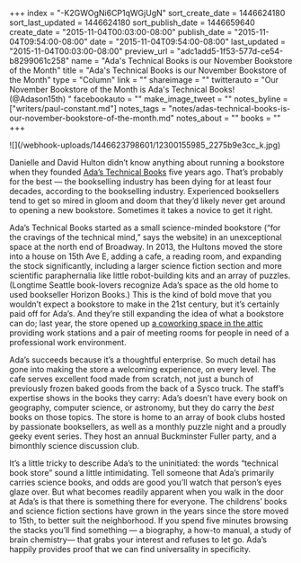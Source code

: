 +++
index = "-K2GWOgNi6CP1qWGjUgN"
sort_create_date = 1446624180
sort_last_updated = 1446624180
sort_publish_date = 1446659640
create_date = "2015-11-04T00:03:00-08:00"
publish_date = "2015-11-04T09:54:00-08:00"
date = "2015-11-04T09:54:00-08:00"
last_updated = "2015-11-04T00:03:00-08:00"
preview_url = "adc1add5-1f53-577d-ce54-b8299061c258"
name = "Ada's Technical Books is our November Bookstore of the Month"
title = "Ada's Technical Books is our November Bookstore of the Month"
type = "Column"
link = ""
shareimage = ""
twitterauto = "Our November Bookstore of the Month is Ada's Technical Books! (@Adason15th) "
facebookauto = ""
make_image_tweet = ""
notes_byline = ["writers/paul-constant.md"]
notes_tags = "notes/adas-technical-books-is-our-november-bookstore-of-the-month.md"
notes_about = ""
books = ""
+++
<p class="image">![](/webhook-uploads/1446623798601/12300155985_2275b9e3cc_k.jpg)</p>

Danielle and David Hulton didn’t know anything about running a bookstore when they founded [Ada’s Technical Books](http://www.seattletechnicalbooks.com/) five years ago. That’s probably for the best — the bookselling industry has been dying for at least four decades, according to the bookselling industry. Experienced booksellers tend to get so mired in gloom and doom that they’d likely never get around to opening a new bookstore. Sometimes it takes a novice to get it right.

Ada’s Technical Books started as a small science-minded bookstore (“for the cravings of the technical mind,” says the website) in an unexceptional space at the north end of Broadway. In 2013, the Hultons moved the store into a house on 15th Ave E, adding a cafe, a reading room, and expanding the stock significantly, including a larger science fiction section and more scientific paraphernalia like little robot-building kits and an array of puzzles. (Longtime Seattle book-lovers recognize Ada’s space as the old home to used bookseller Horizon Books.) This is the kind of bold move that you wouldn’t expect a bookstore to make in the 21st century, but it’s certainly paid off for Ada’s. And they’re still expanding the idea of what a bookstore can do; last year, the store opened up [a coworking space in the attic](http://theoffice.adasbooks.com/) providing work stations and a pair of meeting rooms for people in need of a professional work environment. 

Ada’s succeeds because it’s a thoughtful enterprise. So much detail has gone into making the store a welcoming experience, on every level. The cafe serves excellent food made from scratch, not just a bunch of previously frozen baked goods from the back of a Sysco truck. The staff’s expertise shows in the books they carry: Ada’s doesn’t have every book on geography, computer science, or astronomy, but they do carry the *best* books on those topics. The store is home to an array of book clubs hosted by passionate booksellers, as well as a monthly puzzle night and a proudly geeky event series. They host an annual Buckminster Fuller party, and a bimonthly science discussion club.

It’s a little tricky to describe Ada’s to the uninitiated: the words “technical book store” sound a little intimidating. Tell someone that Ada’s primarily carries science books, and odds are good you’ll watch that person’s eyes glaze over. But what becomes readily apparent when you walk in the door at Ada’s is that there is something there for everyone. The childrens’ books and science fiction sections have grown in the years since the store moved to 15th, to better suit the neighborhood. If you spend five minutes browsing the stacks you’ll find something — a biography, a how-to manual, a study of brain chemistry— that grabs your interest and refuses to let go. Ada’s happily provides proof that we can find universality in specificity.  